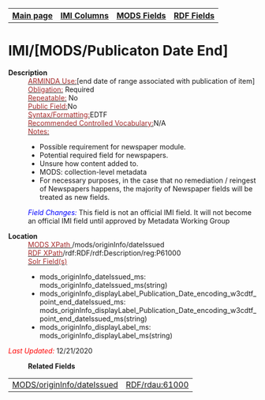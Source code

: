 <!DOCTYPE html>
<html>

<body>
<table style="width:100%">
  <tr>
    <th><a href="index.md">Main page</a></th>
	<th><a href="IMI.md">IMI Columns</a></th>
    <th><a href="MODS.md">MODS Fields</a></th>
    <th><a href="RDF.md">RDF Fields</a></th>
  </tr>
</table>

<h1>IMI/[MODS/Publicaton Date End]</h1>
<dl>
  <dt><b>Description</b></dt>
  <dd><ins><font color="brown">ARMINDA Use:</font></ins>[end date of range associated with publication of item]</dd>
  <dd><ins><font color="brown">Obligation:</font></ins> Required</dd>
  <dd><ins><font color="brown">Repeatable:</font></ins> No</dd>
  <dd><ins><font color="brown">Public Field:</font></ins>No</dd>
  <dd><ins><font color="brown">Syntax/Formatting:</font></ins>EDTF</dd>
  <dd><ins><font color="brown">Recommended Controlled Vocabulary:</font></ins>N/A</dd>
  <dd><ins><font color="brown">Notes: </font></ins>
		<ul>
			<li>Possible requirement for newspaper module.</li>
			<li>Potential required field for newspapers.</li>
			<li>Unsure how content added to.</li>
			<li>MODS: collection-level metadata</li>
			<li>For necessary purposes, in the case that no remediation / reingest of Newspapers happens, the majority of Newspaper fields will be treated as new fields. </li>
		</ul>
	</dd>
  <dd><font color="blue"><i>Field Changes: </i></font>This field is not an official IMI field. It will not become an official IMI field until approved by Metadata Working Group</dd>
</dl>
<dl>
<dl>
    <dt><b>Location</b></dt>
		<dd> <ins><font color="brown">MODS XPath </font></ins> /mods/originInfo/dateIssued</dd>
		<dd> <ins><font color="brown">RDF XPath</font></ins>/rdf:RDF/rdf:Description/reg:P61000</dd>
		<dd> <ins><font color="brown">Solr Field(s)</font></ins>
			<ul>
				<li>mods_originInfo_dateIssued_ms: mods_originInfo_dateIssued_ms(string)</li>
				<li>mods_originInfo_displayLabel_Publication_Date_encoding_w3cdtf_point_end_dateIssued_ms: mods_originInfo_displayLabel_Publication_Date_encoding_w3cdtf_point_end_dateIssued_ms(string)</li>
				<li>mods_originInfo_displayLabel_ms: mods_originInfo_displayLabel_ms(string)</li>
			</ul>
		</dd>
</dl>
	<p><font color="red"><i>Last Updated: </i></font>12/21/2020</p>
</dl>
<dl>
	<dd><b>Related Fields</b></dd>
		<table>
			<td><a href="mods.originInfo.dateIssued.md">MODS/originInfo/dateIssued</a></td>
			<td><a href="rdf.rdau.p61000.md">RDF/rdau:61000</a></td>
		</table>
</dl>
</body>
</html>